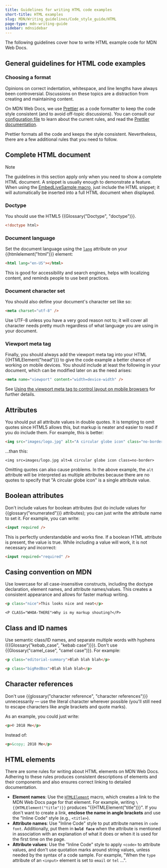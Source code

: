 ```yaml
---
title: Guidelines for writing HTML code examples
short-title: HTML examples
slug: MDN/Writing_guidelines/Code_style_guide/HTML
page-type: mdn-writing-guide
sidebar: mdnsidebar
---
```


The following guidelines cover how to write HTML example code for MDN Web Docs.

## General guidelines for HTML code examples

### Choosing a format

Opinions on correct indentation, whitespace, and line lengths have always been controversial. Discussions on these topics are a distraction from creating and maintaining content.

On MDN Web Docs, we use [Prettier](https://prettier.io/) as a code formatter to keep the code style consistent (and to avoid off-topic discussions). You can consult our [configuration file](https://github.com/mdn/content/blob/main/.prettierrc.json) to learn about the current rules, and read the [Prettier documentation](https://prettier.io/docs/index.html).

Prettier formats all the code and keeps the style consistent. Nevertheless, there are a few additional rules that you need to follow.

## Complete HTML document

> [!NOTE]
> The guidelines in this section apply only when you need to show a complete HTML document. A snippet is usually enough to demonstrate a feature. When using the [EmbedLiveSample macro](/en-US/docs/MDN/Writing_guidelines/Page_structures/Code_examples#live_samples), just include the HTML snippet; it will automatically be inserted into a full HTML document when displayed.

### Doctype

You should use the HTML5 {{Glossary("Doctype", "doctype")}}.

```html example-good
<!doctype html>
```

### Document language

Set the document language using the [`lang`](/en-US/docs/Web/HTML/Reference/Global_attributes/lang) attribute on your {{htmlelement("html")}} element:

```html example-good
<html lang="en-US"></html>
```

This is good for accessibility and search engines, helps with localizing content, and reminds people to use best practices.

### Document character set

You should also define your document's character set like so:

```html example-good
<meta charset="utf-8" />
```

Use UTF-8 unless you have a very good reason not to; it will cover all character needs pretty much regardless of what language you are using in your document.

### Viewport meta tag

Finally, you should always add the viewport meta tag into your HTML {{HTMLElement("head")}} to give the code example a better chance of working on mobile devices. You should include at least the following in your document, which can be modified later on as the need arises:

```html example-good
<meta name="viewport" content="width=device-width" />
```

See [Using the viewport meta tag to control layout on mobile browsers](/en-US/docs/Web/HTML/Guides/Viewport_meta_element) for further details.

## Attributes

You should put all attribute values in double quotes. It is tempting to omit quotes since HTML5 allows this, but markup is neater and easier to read if you do include them. For example, this is better:

```html example-good
<img src="images/logo.jpg" alt="A circular globe icon" class="no-border" />
```

…than this:

```html-nolint example-bad
<img src=images/logo.jpg alt=A circular globe icon class=no-border>
```

Omitting quotes can also cause problems. In the above example, the `alt` attribute will be interpreted as multiple attributes because there are no quotes to specify that "A circular globe icon" is a single attribute value.

## Boolean attributes

Don't include values for boolean attributes (but do include values for {{glossary("enumerated")}} attributes); you can just write the attribute name to set it. For example, you can write:

```html example-good
<input required />
```

This is perfectly understandable and works fine. If a boolean HTML attribute is present, the value is true. While including a value will work, it is not necessary and incorrect:

```html example-bad
<input required="required" />
```

## Casing convention on MDN

Use lowercase for all case-insensitive constructs, including the doctype declaration, element names, and attribute names/values. This creates a consistent appearance and allows for faster markup writing.

```html example-good
<p class="nice">This looks nice and neat</p>
```

```html-nolint example-bad
<P CLASS="WHOA-THERE">Why is my markup shouting?</P>
```

## Class and ID names

Use semantic class/ID names, and separate multiple words with hyphens ({{Glossary("kebab_case", "kebab case")}}). Don't use {{Glossary("camel_case", "camel case")}}. For example:

```html example-good
<p class="editorial-summary">Blah blah blah</p>
```

```html example-bad
<p class="bigRedBox">Blah blah blah</p>
```

## Character references

Don't use {{glossary("character reference", "character references")}} unnecessarily — use the literal character wherever possible (you'll still need to escape characters like angle brackets and quote marks).

As an example, you could just write:

```html example-good
<p>© 2018 Me</p>
```

Instead of:

```html example-bad
<p>&copy; 2018 Me</p>
```

## HTML elements

There are some rules for writing about HTML elements on MDN Web Docs. Adhering to these rules produces consistent descriptions of elements and their components and also ensures correct linking to detailed documentation.

- **Element names**: Use the [`HTMLElement`](https://github.com/mdn/rari/blob/main/crates/rari-doc/src/templ/templs/links/htmlxref.rs) macro, which creates a link to the MDN Web Docs page for that element. For example, writing `\{{HTMLElement("title")}}` produces "{{HTMLElement("title")}}".
  If you don't want to create a link, **enclose the name in angle brackets** and use the "Inline Code" style (e.g., `<title>`).
- **Attribute names**: Use "Inline Code" style to put attribute names in `code font`.
  Additionally, put them in **`bold face`** when the attribute is mentioned in association with an explanation of what it does or when it is used for the first time on the page.
- **Attribute values**: Use the "Inline Code" style to apply `<code>` to attribute values, and don't use quotation marks around string values, unless needed by the syntax of a code sample. For example, "When the `type` attribute of an `<input>` element is set to `email` or `tel` ...".
